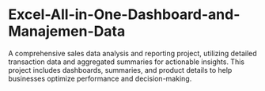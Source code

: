 # Excel-All-in-One-Dashboard-and-Manajemen-Data
A comprehensive sales data analysis and reporting project, utilizing detailed transaction data and aggregated summaries for actionable insights. This project includes dashboards, summaries, and product details to help businesses optimize performance and decision-making.
